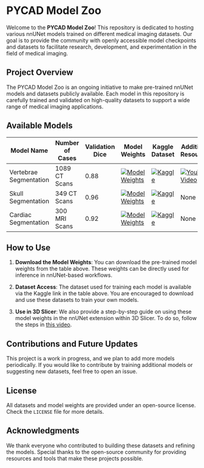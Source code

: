 # PYCAD Model Zoo

Welcome to the **PYCAD Model Zoo**! This repository is dedicated to hosting various nnUNet models trained on different medical imaging datasets. Our goal is to provide the community with openly accessible model checkpoints and datasets to facilitate research, development, and experimentation in the field of medical imaging.

## Project Overview

The PYCAD Model Zoo is an ongoing initiative to make pre-trained nnUNet models and datasets publicly available. Each model in this repository is carefully trained and validated on high-quality datasets to support a wide range of medical imaging applications.

## Available Models

| Model Name                | Number of Cases | Validation Dice | Model Weights | Kaggle Dataset | Additional Resources |
|---------------------------|-----------------|-----------------|----------------|-----------------|----------------------|
| Vertebrae Segmentation    | 1089 CT Scans    | 0.88            | [![Model Weights](https://img.shields.io/badge/Model_Weights-Download-brightgreen)](https://github.com/pycadd/pycad-model-zoo/releases/download/v0.0.1/spine.zip) | [![Kaggle](https://img.shields.io/badge/Dataset-Kaggle-blue)](https://www.kaggle.com/datasets/pycadmk/spine-segmentation-from-ct-scans) | [![YouTube Video](https://img.shields.io/badge/YouTube-Video-red)](https://youtu.be/rZfngRIhEcQ?si=Z0V5ATb3E9tlq104) |
| Skull Segmentation        | 349 CT Scans     | 0.96            | [![Model Weights](https://img.shields.io/badge/Model_Weights-Download-brightgreen)](https://github.com/pycadd/pycad-model-zoo/releases/download/v0.0.2/skull.zip) | [![Kaggle](https://img.shields.io/badge/Dataset-Kaggle-blue)](https://www.kaggle.com/datasets/pycadmk/skull-segmentation-in-ct-scans) | None |
| Cardiac Segmentation      | 300 MRI Scans     | 0.92            | [![Model Weights](https://img.shields.io/badge/Model_Weights-Download-brightgreen)](https://github.com/pycadd/pycad-model-zoo/releases/download/v0.0.3/heart.zip) | [![Kaggle](https://img.shields.io/badge/Dataset-Kaggle-blue)](https://www.kaggle.com/datasets/pycadmk/cardiac-segmentation-in-mri) | None |
## How to Use

1. **Download the Model Weights**: You can download the pre-trained model weights from the table above. These weights can be directly used for inference in nnUNet-based workflows.

2. **Dataset Access**: The dataset used for training each model is available via the Kaggle link in the table above. You are encouraged to download and use these datasets to train your own models.

3. **Use in 3D Slicer**: We also provide a step-by-step guide on using these model weights in the nnUNet extension within 3D Slicer. To do so, follow the steps in [this video](https://youtu.be/Mq0R-DNXdXc?si=EPc_1G47YWq9MIPl).

## Contributions and Future Updates

This project is a work in progress, and we plan to add more models periodically. If you would like to contribute by training additional models or suggesting new datasets, feel free to open an issue.

## License

All datasets and model weights are provided under an open-source license. Check the `LICENSE` file for more details.

## Acknowledgments

We thank everyone who contributed to building these datasets and refining the models. Special thanks to the open-source community for providing resources and tools that make these projects possible.
